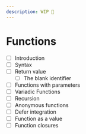 ```yaml
---
description: WIP 🚧
---
```


# Functions

* [ ] Introduction
* [ ] Syntax
* [ ] Return value
  * [ ] The blank identifier
* [ ] Functions with parameters
* [ ] Variadic Functions
* [ ] Recursion
* [ ] Anonymous functions
* [ ] Defer integration
* [ ] Function as a value
* [ ] Function closures
